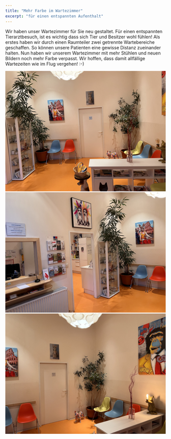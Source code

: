 ```yaml
---
title: "Mehr Farbe im Wartezimmer"
excerpt: "für einen entspannten Aufenthalt"
---
```


Wir haben unser Wartezimmer für Sie neu gestaltet. Für einen entspannten Tierarztbesuch, ist es wichtig dass sich Tier und Besitzer wohl fühlen! 
Als erstes haben wir durch einen Raumteiler zwei getrennte Wartebereiche geschaffen. So können unsere Patienten eine gewisse Distanz zueinander halten.
Nun haben wir unserem Wartezimmer mit mehr Stühlen und neuen Bildern noch mehr Farbe verpasst. Wir hoffen, dass damit allfällige Wartezeiten wie im Flug vergehen! :-)

![Wartezimmer](/assets/images/wartezimmer1.jpeg)
![Wartezimmer](/assets/images/wartezimmer2.jpeg)
![Wartezimmer](/assets/images/wartezimmer3.jpeg)